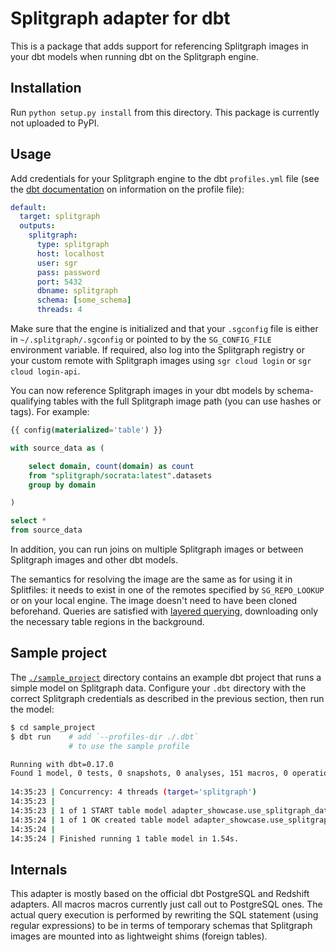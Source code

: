 # Splitgraph adapter for dbt

This is a package that adds support for referencing Splitgraph images in your dbt models when
running dbt on the Splitgraph engine.

## Installation

Run `python setup.py install` from this directory. This package is currently not uploaded to PyPI.

## Usage

Add credentials for your Splitgraph engine to the dbt `profiles.yml` file (see the [dbt documentation](https://docs.getdbt.com/docs/running-a-dbt-project/using-the-command-line-interface/configure-your-profile/) on information on the profile file):

```yaml
default:
  target: splitgraph
  outputs:
    splitgraph:
      type: splitgraph
      host: localhost
      user: sgr
      pass: password
      port: 5432
      dbname: splitgraph
      schema: [some_schema]
      threads: 4
```

Make sure that the engine is initialized and that your `.sgconfig` file is either in
`~/.splitgraph/.sgconfig` or pointed to by the `SG_CONFIG_FILE` environment variable. If required,
also log into the Splitgraph registry or your custom remote with Splitgraph images using
`sgr cloud login` or `sgr cloud login-api`.

You can now reference Splitgraph images in your dbt models by schema-qualifying tables
with the full Splitgraph image path (you can use hashes or tags). For example:

```sql
{{ config(materialized='table') }}

with source_data as (

    select domain, count(domain) as count
    from "splitgraph/socrata:latest".datasets
    group by domain

)

select *
from source_data

```

In addition, you can run joins on multiple Splitgraph images or between Splitgraph images and other dbt
models.

The semantics for resolving the image are the same as for using it in Splitfiles: it needs to 
exist in one of the remotes specified by `SG_REPO_LOOKUP` or on your local engine. The image doesn't
need to have been cloned beforehand. Queries are satisfied with [layered querying](https://www.splitgraph.com/docs/large-datasets/layered-querying), downloading only the necessary table regions in the background.

## Sample project

The [`./sample_project`](./sample_project) directory contains an example dbt project that runs a
simple model on Splitgraph data. Configure your `.dbt` directory with the correct Splitgraph
credentials as described in the previous section, then run the model:

```bash
$ cd sample_project
$ dbt run    # add `--profiles-dir ./.dbt` 
             # to use the sample profile

Running with dbt=0.17.0                                                                     
Found 1 model, 0 tests, 0 snapshots, 0 analyses, 151 macros, 0 operations, 0 seed files, 0 sources                         
                                                                                                                                                                                                                                                                          
14:35:23 | Concurrency: 4 threads (target='splitgraph')                                                   
14:35:23 |                                                                                  
14:35:23 | 1 of 1 START table model adapter_showcase.use_splitgraph_data........ [RUN]                 
14:35:24 | 1 of 1 OK created table model adapter_showcase.use_splitgraph_data... [SELECT 206 in 1.42s]                     
14:35:24 |                                                                                             
14:35:24 | Finished running 1 table model in 1.54s.   
```

## Internals

This adapter is mostly based on the official dbt PostgreSQL and Redshift adapters. All macros
macros currently just call out to PostgreSQL ones. The actual query execution is performed by
rewriting the SQL statement (using regular expressions) to be in terms of temporary schemas
that Splitgraph images are mounted into as lightweight shims (foreign tables).
